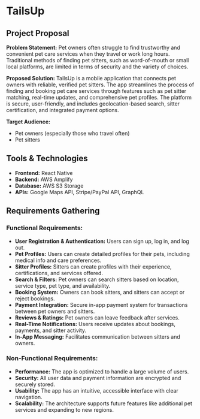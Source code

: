 # TailsUp

## Project Proposal

**Problem Statement:**
Pet owners often struggle to find trustworthy and convenient pet care services when they travel or work long hours. Traditional methods of finding pet sitters, such as word-of-mouth or small local platforms, are limited in terms of security and the variety of choices.

**Proposed Solution:**
TailsUp is a mobile application that connects pet owners with reliable, verified pet sitters. The app streamlines the process of finding and booking pet care services through features such as pet sitter matching, real-time updates, and comprehensive pet profiles. The platform is secure, user-friendly, and includes geolocation-based search, sitter certification, and integrated payment options.

**Target Audience:**
- Pet owners (especially those who travel often)
- Pet sitters

## Tools & Technologies
- **Frontend:** React Native
- **Backend:** AWS Amplify
- **Database:** AWS S3 Storage
- **APIs:** Google Maps API, Stripe/PayPal API, GraphQL

## Requirements Gathering

### Functional Requirements:
- **User Registration & Authentication:** Users can sign up, log in, and log out.
- **Pet Profiles:** Users can create detailed profiles for their pets, including medical info and care preferences.
- **Sitter Profiles:** Sitters can create profiles with their experience, certifications, and services offered.
- **Search & Filters:** Pet owners can search sitters based on location, service type, pet type, and availability.
- **Booking System:** Owners can book sitters, and sitters can accept or reject bookings.
- **Payment Integration:** Secure in-app payment system for transactions between pet owners and sitters.
- **Reviews & Ratings:** Pet owners can leave feedback after services.
- **Real-Time Notifications:** Users receive updates about bookings, payments, and sitter activity.
- **In-App Messaging:** Facilitates communication between sitters and owners.

### Non-Functional Requirements:
- **Performance:** The app is optimized to handle a large volume of users.
- **Security:** All user data and payment information are encrypted and securely stored.
- **Usability:** The app has an intuitive, accessible interface with clear navigation.
- **Scalability:** The architecture supports future features like additional pet services and expanding to new regions.
